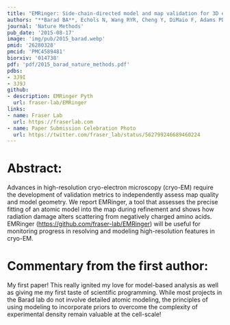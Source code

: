 ```yaml
---
title: "EMRinger: Side-chain-directed model and map validation for 3D electron cryomicroscopy"
authors: "**Barad BA**, Echols N, Wang RYR, Cheng Y, DiMaio F, Adams PD, Fraser JS"
journal: 'Nature Methods'
pub_date: '2015-08-17'
image: 'img/pub/2015_barad.webp'
pmid: '26280328'
pmcid: 'PMC4589481'
biorxiv: '014738'
pdf: 'pdf/2015_barad_nature_methods.pdf'
pdbs:
- 3J9I
- 3J9J
github:
- description: EMRinger Pyth
  url: fraser-lab/EMRinger
links:
- name: Fraser Lab
  url: https://fraserlab.com
- name: Paper Submission Celebration Photo
  url: https://twitter.com/fraser_lab/status/562799246689460224
---
```

# Abstract:
Advances in high-resolution cryo-electron microscopy (cryo-EM)
require the development of validation metrics to independently
assess map quality and model geometry. We report EMRinger,
a tool that assesses the precise fitting of an atomic model into
the map during refinement and shows how radiation damage
alters scattering from negatively charged amino acids. EMRinger
(https://github.com/fraser-lab/EMRinger) will be useful for
monitoring progress in resolving and modeling high-resolution
features in cryo-EM.

# Commentary from the first author:
My first paper! This really ignited my love for model-based analysis as well as giving me my first taste of scientific programming. 
While most projects in the Barad lab do not involve detailed atomic modeling, 
the principles of using modeling to incorporate priors to overcome the complexity of experimental density remain valuable at the cell-scale!